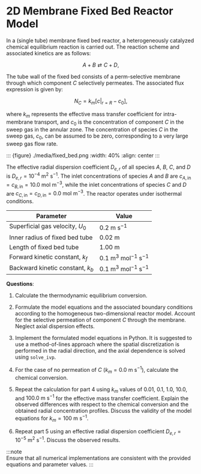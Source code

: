 # 2D Membrane Fixed Bed Reactor Model

In a (single tube) membrane fixed bed reactor, a heterogeneously catalyzed chemical equilibrium reaction is carried out. The reaction scheme and associated kinetics are as follows:

$$
A + B \rightleftarrows C + D,
$$

The tube wall of the fixed bed consists of a perm-selective membrane through which component $C$ selectively permeates. The associated flux expression is given by:

$$
N_{C} = k_{m} \left[ c \big|_{r = R} - c_{0} \right],
$$

where $k_{m}$ represents the effective mass transfer coefficient for intra-membrane transport, and $c_{0}$ is the concentration of component $C$ in the sweep gas in the annular zone. The concentration of species $C$ in the sweep gas, $c_{0}$, can be assumed to be zero, corresponding to a very large sweep gas flow rate.

::: {figure} ./media/fixed_bed.png
:width: 40%
:align: center
:::

The effective radial dispersion coefficient $D_{e,r}$ of all species $A$, $B$, $C$, and $D$ is $D_{e,r} = 10^{-4}~\mathrm{m^{2}~s^{-1}}$. The inlet concentrations of species $A$ and $B$ are $c_{A,\mathrm{in}} = c_{B,\mathrm{in}} = 10.0~\mathrm{mol~m^{-3}}$, while the inlet concentrations of species $C$ and $D$ are $c_{C,\mathrm{in}} = c_{D,\mathrm{in}} = 0.0~\mathrm{mol~m^{-3}}$. The reactor operates under isothermal conditions.

| Parameter                          | Value                          |
|------------------------------------|--------------------------------|
| Superficial gas velocity, $U_{0}$  | $0.2~\mathrm{m~s^{-1}}$       |
| Inner radius of fixed bed tube     | $0.02~\mathrm{m}$             |
| Length of fixed bed tube           | $1.00~\mathrm{m}$             |
| Forward kinetic constant, $k_{f}$ | $0.1~\mathrm{m^{3}~mol^{-1}~s^{-1}}$ |
| Backward kinetic constant, $k_{b}$ | $0.1~\mathrm{m^{3}~mol^{-1}~s^{-1}}$ |

**Questions**:

1. Calculate the thermodynamic equilibrium conversion.

2. Formulate the model equations and the associated boundary conditions according to the homogeneous two-dimensional reactor model. Account for the selective permeation of component $C$ through the membrane. Neglect axial dispersion effects.

3. Implement the formulated model equations in Python. It is suggested to use a method-of-lines approach where the spatial discretization is performed in the radial direction, and the axial dependence is solved using `solve_ivp`.

4. For the case of no permeation of $C$ ($k_{m} = 0.0~\mathrm{m~s^{-1}}$), calculate the chemical conversion.

5. Repeat the calculation for part 4 using $k_{m}$ values of $0.01$, $0.1$, $1.0$, $10.0$, and $100.0~\mathrm{m~s^{-1}}$ for the effective mass transfer coefficient. Explain the observed differences with respect to the chemical conversion and the obtained radial concentration profiles. Discuss the validity of the model equations for $k_{m} = 100~\mathrm{m~s^{-1}}$.

6. Repeat part 5 using an effective radial dispersion coefficient $D_{e,r} = 10^{-5}~\mathrm{m^{2}~s^{-1}}$. Discuss the observed results.

:::note  
Ensure that all numerical implementations are consistent with the provided equations and parameter values.
:::
